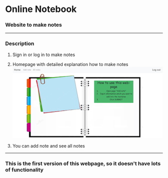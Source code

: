 # Online Notebook

### Website to make notes 

___
### Description

1. Sign in or log in to make notes 

2. Homepage with detailed explanation how to make notes
   ![explanation](static/images/homepage.png)
3. You can add note and see all notes

___

### This is the first version of this webpage, so it doesn't have lots of functionality 